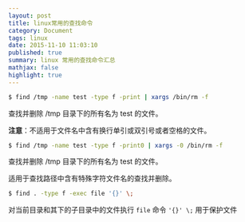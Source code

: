 ```yaml
---
layout: post
title: linux常用的查找命令
category: Document
tags: linux 
date: 2015-11-10 11:03:10
published: true
summary: linux 常用的查找命令汇总
mathjax: false
highlight: true
---
```


```bash
$ find /tmp -name test -type f -print | xargs /bin/rm -f
```

查找并删除 /tmp 目录下的所有名为 test 的文件。

**注意**：不适用于文件名中含有换行单引或双引号或者空格的文件。

```bash
$ find /tmp -name test -type f -print0 | xargs -0 /bin/rm -f
```

查找并删除 /tmp 目录下的所有名为 test 的文件。

适用于查找路径中含有特殊字符文件名的查找并删除。


```bash
$ find . -type f -exec file '{}' \;
```

对当前目录和其下的子目录中的文件执行 `file` 命令 `'{}' \;` 用于保护文件
